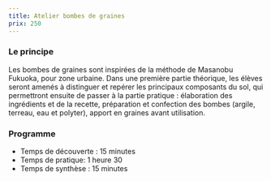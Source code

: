 ```yaml
---
title: Atelier bombes de graines
prix: 250
---
```


### Le principe

Les bombes de graines sont inspirées de la méthode de Masanobu Fukuoka, pour zone urbaine.
Dans une première partie théorique, les élèves seront amenés à distinguer et repérer les principaux composants du sol, qui permettront ensuite de passer à la partie pratique : élaboration des ingrédients et de la recette, préparation et confection des bombes (argile, terreau, eau et polyter), apport en graines avant utilisation.

<nuxt-img format="png" src="/prestations/bombes/bombes.png" lazy="loading" data-aos="zoom-in"></nuxt-img>

### Programme

- Temps de découverte : 15 minutes
- Temps de pratique: 1 heure 30
- Temps de synthèse : 15 minutes
